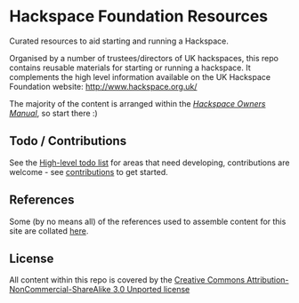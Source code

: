 # Hackspace Foundation Resources
Curated resources to aid starting and running a Hackspace.

Organised by a number of trustees/directors of UK hackspaces, this repo contains reusable materials for starting or running a hackspace.  It complements the high level information available on the UK Hackspace Foundation website: http://www.hackspace.org.uk/

The majority of the content is arranged within the *[Hackspace Owners Manual](Hackspace%20Owners%20Manual/README.md)*, so start there :)


## Todo / Contributions

See the [High-level todo list](todo.md) for areas that need developing, contributions are welcome - see [contributions](contributions.md) to get started.


## References

Some (by no means all) of the references used to assemble content for this site are collated [here](references.md).


## License

All content within this repo is covered by the [Creative Commons Attribution-NonCommercial-ShareAlike 3.0 Unported license](https://creativecommons.org/licenses/by-nc-sa/3.0/)
